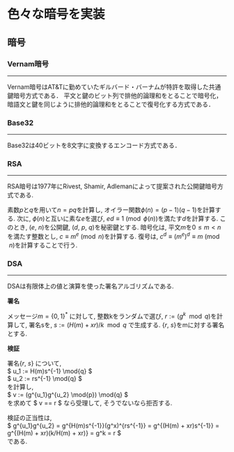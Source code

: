 # 色々な暗号を実装
## 暗号
### Vernam暗号
----------
Vernam暗号はAT&Tに勤めていたギルバード・バーナムが特許を取得した共通鍵暗号方式である．
平文と鍵のビット列で排他的論理和をとることで暗号化，暗語文と鍵を同じように排他的論理和をとることで復号化する方式である．

### Base32
----------
Base32は40ビットを8文字に変換するエンコード方式である．

### RSA
----------
RSA暗号は1977年にRivest, Shamir, Adlemanによって提案された公開鍵暗号方式である. 

素数$p$と$q$を用いて$n=pq$を計算し, オイラー関数$\phi(n)=(p-1)(q-1)$を計算する. 
次に, $\phi(n)$と互いに素な$e$を選び, $ed \equiv 1 \pmod{\phi(n)}$を満たす$d$を計算する. 
このとき, ($e$, $n$)を公開鍵, ($d$, $p$, $q$)を秘密鍵とする. 
暗号化は, 平文$m$を$0 \leq m < n$を満たす整数とし, $c \equiv m^e \pmod{n}$を計算する. 
復号は, $c^d \equiv (m^e)^d \equiv m \pmod{n}$を計算することで行う. 

### DSA
----------
DSAは有限体上の値と演算を使った署名アルゴリズムである.

**署名**

メッセージ$m = \{0, 1\}^*$ に対して, 
整数kをランダムで選び,
$r := (g^k \mod{q})$を計算して, 
署名sを, $s := (H(m) + xr) / k \mod{q}$ で生成する.
{$r$, $s$}をmに対する署名とする.

**検証**

署名{$r$, $s$} について,  
$ u_1 := H(m)s^{-1} \mod{q} $  
$ u_2 := rs^{-1} \mod{q} $  
を計算し,  
$ v := (g^{u_1}g^{u_2} \mod{p}) \mod{q} $  
を求めて $ v == r $ なら受理して, そうでないなら拒否する.

検証の正当性は,  
$ g^{u_1}g^{u_2} = g^{H(m)s^{-1}}(g^x)^{rs^{-1}} = g^{(H(m) + xr)s^{-1}} = g^{(H(m) + xr)(k/H(m) + xr)} = g^k = r $  
である. 
